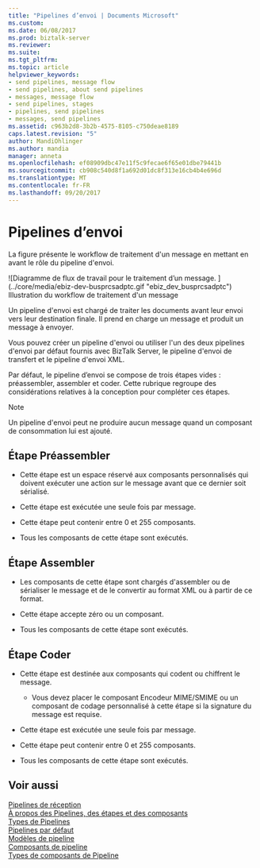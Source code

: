 ```yaml
---
title: "Pipelines d’envoi | Documents Microsoft"
ms.custom: 
ms.date: 06/08/2017
ms.prod: biztalk-server
ms.reviewer: 
ms.suite: 
ms.tgt_pltfrm: 
ms.topic: article
helpviewer_keywords:
- send pipelines, message flow
- send pipelines, about send pipelines
- messages, message flow
- send pipelines, stages
- pipelines, send pipelines
- messages, send pipelines
ms.assetid: c963b2d8-3b2b-4575-8105-c750deae8189
caps.latest.revision: "5"
author: MandiOhlinger
ms.author: mandia
manager: anneta
ms.openlocfilehash: ef08909dbc47e11f5c9fecae6f65e01dbe79441b
ms.sourcegitcommit: cb908c540d8f1a692d01dc8f313e16cb4b4e696d
ms.translationtype: MT
ms.contentlocale: fr-FR
ms.lasthandoff: 09/20/2017
---
```

# <a name="send-pipelines"></a>Pipelines d’envoi
La figure présente le workflow de traitement d'un message en mettant en avant le rôle du pipeline d'envoi.  
  
 ![Diagramme de flux de travail pour le traitement d’un message. ] (../core/media/ebiz-dev-busprcsadptc.gif "ebiz_dev_busprcsadptc")  
Illustration du workflow de traitement d'un message  
  
 Un pipeline d'envoi est chargé de traiter les documents avant leur envoi vers leur destination finale. Il prend en charge un message et produit un message à envoyer.  
  
 Vous pouvez créer un pipeline d'envoi ou utiliser l'un des deux pipelines d'envoi par défaut fournis avec BizTalk Server, le pipeline d'envoi de transfert et le pipeline d'envoi XML.  
  
 Par défaut, le pipeline d’envoi se compose de trois étapes vides : préassembler, assembler et coder. Cette rubrique regroupe des considérations relatives à la conception pour compléter ces étapes.  
  
> [!NOTE]
>  Un pipeline d'envoi peut ne produire aucun message quand un composant de consommation lui est ajouté.  
  
## <a name="pre-assemble-stage"></a>Étape Préassembler  
  
-   Cette étape est un espace réservé aux composants personnalisés qui doivent exécuter une action sur le message avant que ce dernier soit sérialisé.  
  
-   Cette étape est exécutée une seule fois par message.  
  
-   Cette étape peut contenir entre 0 et 255 composants.  
  
-   Tous les composants de cette étape sont exécutés.  
  
## <a name="assemble-stage"></a>Étape Assembler  
  
-   Les composants de cette étape sont chargés d'assembler ou de sérialiser le message et de le convertir au format XML ou à partir de ce format.  
  
-   Cette étape accepte zéro ou un composant.  
  
-   Tous les composants de cette étape sont exécutés.  
  
## <a name="encode-stage"></a>Étape Coder  
  
-   Cette étape est destinée aux composants qui codent ou chiffrent le message.  
  
    -   Vous devez placer le composant Encodeur MIME/SMIME ou un composant de codage personnalisé à cette étape si la signature du message est requise.  
  
-   Cette étape est exécutée une seule fois par message.  
  
-   Cette étape peut contenir entre 0 et 255 composants.  
  
-   Tous les composants de cette étape sont exécutés.  
  
## <a name="see-also"></a>Voir aussi  
 [Pipelines de réception](../core/receive-pipelines.md)   
 [À propos des Pipelines, des étapes et des composants](../core/about-pipelines-stages-and-components.md)   
 [Types de Pipelines](../core/types-of-pipelines.md)   
 [Pipelines par défaut](../core/default-pipelines.md)   
 [Modèles de pipeline](../core/pipeline-templates.md)   
 [Composants de pipeline](../core/pipeline-components.md)   
 [Types de composants de Pipeline](../core/types-of-pipeline-components.md)